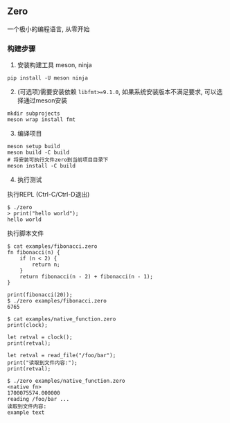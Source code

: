 ## Zero

一个极小的编程语言, 从零开始

### 构建步骤

1. 安装构建工具 meson, ninja

```shell
pip install -U meson ninja
```

2. (可选项)需要安装依赖 `libfmt>=9.1.0`, 如果系统安装版本不满足要求, 可以选择通过meson安装

```shell
mkdir subprojects
meson wrap install fmt
```

3. 编译项目

```shell
meson setup build
meson build -C build
# 将安装可执行文件zero到当前项目目录下
meson install -C build
```

4. 执行测试

执行REPL (Ctrl-C/Ctrl-D退出)

```shell
$ ./zero
> print("hello world");
hello world
```

执行脚本文件


```shell
$ cat examples/fibonacci.zero
fn fibonacci(n) {
    if (n < 2) {
        return n;
    }
    return fibonacci(n - 2) + fibonacci(n - 1);
}

print(fibonacci(20));
$ ./zero examples/fibonacci.zero
6765
```

```shell
$ cat examples/native_function.zero
print(clock);

let retval = clock();
print(retval);

let retval = read_file("/foo/bar");
print("读取到文件内容:");
print(retval);

$ ./zero examples/native_function.zero
<native fn>
1700075574.000000
reading /foo/bar ...
读取到文件内容:
example text
```

